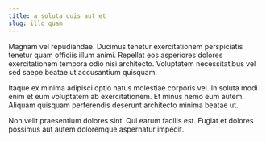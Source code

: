 ```yaml
---
title: a soluta quis aut et
slug: illo quam
---
```


Magnam vel repudiandae. Ducimus tenetur exercitationem perspiciatis tenetur quam officiis illum animi. Repellat eos asperiores dolores exercitationem tempora odio nisi architecto. Voluptatem necessitatibus vel sed saepe beatae ut accusantium quisquam.

Itaque ex minima adipisci optio natus molestiae corporis vel. In soluta modi enim et eum voluptatem ab exercitationem. Et minus nemo eum autem. Aliquam quisquam perferendis deserunt architecto minima beatae ut.

Non velit praesentium dolores sint. Qui earum facilis est. Fugiat et dolores possimus aut autem doloremque aspernatur impedit.
